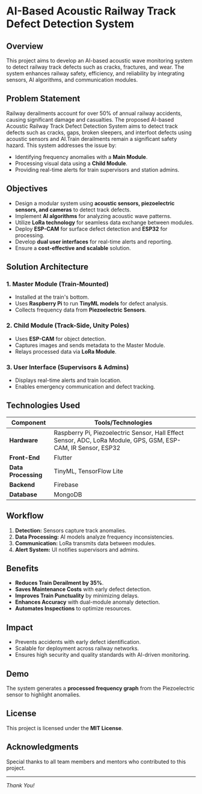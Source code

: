 # AI-Based Acoustic Railway Track Defect Detection System

## Overview
This project aims to develop an AI-based acoustic wave monitoring system to detect railway track defects such as cracks, fractures, and wear. The system enhances railway safety, efficiency, and reliability by integrating sensors, AI algorithms, and communication modules.

## Problem Statement
Railway derailments account for over 50% of annual railway accidents, causing significant damage and casualties. The proposed AI-based Acoustic Railway Track Defect Detection System aims
to detect track defects such as cracks, gaps, broken sleepers, and interfoot defects using acoustic sensors and AI.Train derailments remain a significant safety hazard. This system addresses the issue by:
- Identifying frequency anomalies with a **Main Module**.
- Processing visual data using a **Child Module**.
- Providing real-time alerts for train supervisors and station admins.

## Objectives
- Design a modular system using **acoustic sensors, piezoelectric sensors, and cameras** to detect track defects.
- Implement **AI algorithms** for analyzing acoustic wave patterns.
- Utilize **LoRa technology** for seamless data exchange between modules.
- Deploy **ESP-CAM** for surface defect detection and **ESP32** for processing.
- Develop **dual user interfaces** for real-time alerts and reporting.
- Ensure a **cost-effective and scalable** solution.

## Solution Architecture
### 1. **Master Module (Train-Mounted)**
- Installed at the train's bottom.
- Uses **Raspberry Pi** to run **TinyML models** for defect analysis.
- Collects frequency data from **Piezoelectric Sensors**.

### 2. **Child Module (Track-Side, Unity Poles)**
- Uses **ESP-CAM** for object detection.
- Captures images and sends metadata to the Master Module.
- Relays processed data via **LoRa Module**.

### 3. **User Interface (Supervisors & Admins)**
- Displays real-time alerts and train location.
- Enables emergency communication and defect tracking.

## Technologies Used
| Component  | Tools/Technologies  |
|------------|---------------------|
| **Hardware**  | Raspberry Pi, Piezoelectric Sensor, Hall Effect Sensor, ADC, LoRa Module, GPS, GSM, ESP-CAM, IR Sensor, ESP32 |
| **Front-End** | Flutter |
| **Data Processing** | TinyML, TensorFlow Lite |
| **Backend** | Firebase |
| **Database** | MongoDB |

## Workflow
1. **Detection:** Sensors capture track anomalies.
2. **Data Processing:** AI models analyze frequency inconsistencies.
3. **Communication:** LoRa transmits data between modules.
4. **Alert System:** UI notifies supervisors and admins.

## Benefits
- **Reduces Train Derailment by 35%**.
- **Saves Maintenance Costs** with early defect detection.
- **Improves Train Punctuality** by minimizing delays.
- **Enhances Accuracy** with dual-module anomaly detection.
- **Automates Inspections** to optimize resources.

## Impact
- Prevents accidents with early defect identification.
- Scalable for deployment across railway networks.
- Ensures high security and quality standards with AI-driven monitoring.

## Demo
The system generates a **processed frequency graph** from the Piezoelectric sensor to highlight anomalies.

## License
This project is licensed under the **MIT License**.

## Acknowledgments
Special thanks to all team members and mentors who contributed to this project.

---

_Thank You!_


